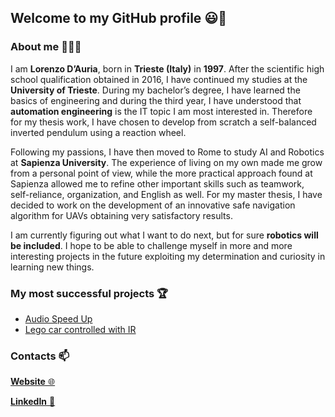 ## Welcome to my GitHub profile 😃👋

### About me 👨🏻‍💻

I am **Lorenzo D’Auria**, born in **Trieste (Italy)** in **1997**. After the scientific high school qualification obtained in 2016, I have continued my studies at the **University of Trieste**. During my bachelor’s degree, I have learned the basics of engineering and during the third year, I have understood that **automation engineering** is the IT topic I am most interested in. Therefore for my thesis work, I have chosen to develop from scratch a self-balanced inverted pendulum using a reaction wheel.

Following my passions, I have then moved to Rome to study AI and Robotics at **Sapienza University**. The experience of living on my own made me grow from a personal point of view, while the more practical approach found at Sapienza allowed me to refine other important skills such as teamwork, self-reliance, organization, and English as well. For my master thesis, I have decided to work on the development of an innovative safe navigation algorithm for UAVs obtaining very satisfactory results.

I am currently figuring out what I want to do next, but for sure **robotics will be included**. I hope to be able to challenge myself in more and more interesting projects in the future exploiting my determination and curiosity in learning new things.

### My most successful projects 🏆

- [Audio Speed Up](https://github.com/lodauria/AudioSpeedUp)
- [Lego car controlled with IR](https://github.com/lodauria/IRCar_Lego_Arduino)

### Contacts 📫

[**Website** 🌐](https://lodauria.github.io)

[**LinkedIn** 👔](https://www.linkedin.com/in/lorenzodauria/)